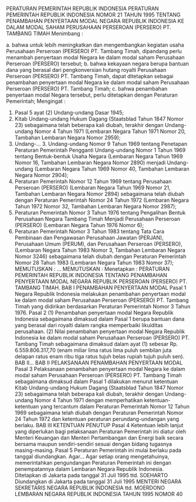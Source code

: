  PERATURAN PEMERINTAH REPUBLIK INDONESIA PERATURAN PEMERINTAH REPUBLIK INDONESIA NOMOR 21 TAHUN 1995 TENTANG PENAMBAHAN PENYERTAAN MODAL NEGARA REPUBLIK INDONESIA KE DALAM MODAL SAHAM PERUSAHAAN PERSEROAN (PERSERO) PT. TAMBANG TIMAH
Menimbang :

a. bahwa untuk lebih meningkatkan dan mengembangkan kegiatan usaha Perusahaan Perseroan (PERSERO) PT. Tambang Timah, dipandang perlu menambah penyertaan modal Negara ke dalam modal saham Perusahaan Perseroan (PERSERO) tersebut;
b. bahwa kekayaan negara berupa bantuan dana yang berasal dari pengkonversian hutang royalti Perusahaan Perseroan (PERSERO) PT. Tambang Timah, dapat ditetapkan sebagai penambahan penyertaan modal Negara ke dalam modal saham Perusahaan Perseroan (PERSERO) PT. Tambang Timah;
c. bahwa penambahan penyertaan modal Negara tersebut, perlu ditetapkan dengan Peraturan Pemerintah;
Mengingat :

1. Pasal 5 ayat (2) Undang-undang Dasar 1945;
2. Kitab Undang-undang Hukum Dagang (Staatsblad Tahun 1847 Nomor 23) sebagaimana telah beberapa kali diubah, terakhir dengan Undang-undang Nomor 4 Tahun 1971 (Lembaran Negara Tahun 1971 Nomor 20, Tambahan Lembaran Negara Nomor 2959);
3. Undang-… 3. Undang-undang Nomor 9 Tahun 1969 tentang Penetapan Peraturan Pemerintah Pengganti Undang-undang Nomor 1 Tahun 1969 tentang Bentuk-bentuk Usaha Negara (Lembaran Negara Tahun 1969 Nomor 16, Tambahan Lembaran Negara Nomor 2890) menjadi Undang-undang (Lembaran Negara Tahun 1969 Nomor 40, Tambahan Lembaran Negara Nomor 2904);
4. Peraturan Pemerintah Nomor 12 Tahun 1969 tentang Perusahaan Perseroan (PERSERO) (Lembaran Negara Tahun 1969 Nomor 21, Tambahan Lembaran Negara Nomor 2894) sebagaimana telah diubah dengan Peraturan Pemerintah Nomor 24 Tahun 1972 (Lembaran Negara Tahun 1972 Nomor 32, Tambahan Lembaran Negara Nomor 2987);
5. Peraturan Pemerintah Nomor 3 Tahun 1976 tentang Pengalihan Bentuk Perusahaan Negara Tambang Timah Menjadi Perusahaan Perseroan (PERSERO) (Lembaran Negara Tahun 1976 Nomor 6);
6. Peraturan Pemerintah Nomor 3 Tahun 1983 tentang Tata Cara Pembinaan dan Pengawasan Perusahaan Jawatan (PERJAN), Perusahaan Umum (PERUM), dan Perusahaan Perseroan (PERSERO), (Lembaran Negara Tahun 1983 Nomor 3, Tambahan Lembaran Negara Nomor 3246) sebagaimana telah diubah dengan Peraturan Pemerintah Nomor 28 Tahun 1983 (Lembaran Negara Tahun 1983 Nomor 37);
MEMUTUSKAN :
 …
MEMUTUSKAN :
 Menetapkan : PERATURAN PEMERINTAH REPUBLIK INDONESIA TENTANG PENAMBAHAN PENYERTAAN MODAL NEGARA REPUBLIK PERSEROAN (PERSERO) PT. TAMBANG TIMAH.
BAB I PENAMBAHAN PENYERTAAN MODAL
Pasal 1
Negara Republik Indonesia melakukan penambahan penyertaan modal ke dalam modal saham Perusahaan Perseroan (PERSERO) PT. Tambang Timah yang didirikan berdasarkan Peraturan Pemerintah Nomor 3 Tahun 1976.
Pasal 2
(1) Penambahan penyertaan modal Negara Republik Indonesia sebagaimana dimaksud dalam Pasal 1 berupa bantuan dana yang berasal dari royalti dalam rangka memperbaiki likuiditas perusahaan.
(2) Nilai penambahan penyertaan modal Negara Republik Indonesia ke dalam modal saham Perusahaan Perseroan (PERSERO) PT. Tambang Timah sebagaimana dimaksud dalam ayat (1) sebesar Rp.
6.559.806.317,70 (enam miliar lima ratus lima puluh sembilan juta delapan ratus enam ribu tiga ratus tujuh belas rupiah tujuh puluh sen). BAB II…
BAB II PELAKSANAAN PENAMBAHAN PENYERTAAN MODAL
Pasal 3
Pelaksanaan penambahan penyertaan modal Negara ke dalam modal saham Perusahaan Perseroan (PERSERO) PT. Tambang Timah sebagaimana dimaksud dalam Pasal 1 dilakukan menurut ketentuan Kitab Undang-undang Hukum Dagang (Staatsblad Tahun 1847 Nomor 23) sebagaimana telah beberapa kali diubah, terakhir dengan Undang-undang Nomor 4 Tahun 1971 dengan memperhatikan ketentuan-ketentuan yang tercantum dalam Peraturan Pemerintah Nomor 12 Tahun 1969 sebagaimana telah diubah dengan Peraturan Pemerintah Nomor 24 Tahun 1972 dan ketentuan peraturan perundang-undangan yang berlaku.
BAB III KETENTUAN PENUTUP
Pasal 4
Ketentuan lebih lanjut yang diperlukan bagi pelaksanaan Peraturan Pemerintah ini diatur oleh Menteri Keuangan dan Menteri Pertambangan dan Energi baik secara bersama maupun sendiri-sendiri sesuai dengan bidang tugasnya masing-masing.
Pasal 5
Peraturan Pemerintah ini mulai berlaku pada tanggal diundangkan. Agar…
Agar setiap orang mengetahuinya, memerintahkan pengundangan Peraturan Pemerintah ini dengan penempatannya dalam Lembaran Negara Republik Indonesia. Ditetapkan di Jakarta pada tanggal 31 Juli 1995 ttd. SOEHARTO Diundangkan di Jakarta pada tanggal 31 Juli 1995 MENTERI NEGARA SEKRETARIS NEGARA REPUBLIK INDONESIA ttd. MOERDONO LEMBARAN NEGARA REPUBLIK INDONESIA TAHUN 1995 NOMOR 40